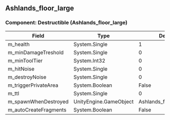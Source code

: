 ## Ashlands_floor_large

### Component: Destructible (Ashlands_floor_large)

|Field|Type|Default Value|
|-----|----|-------------|
|m_health|System.Single|1|
|m_minDamageTreshold|System.Single|0|
|m_minToolTier|System.Int32|0|
|m_hitNoise|System.Single|0|
|m_destroyNoise|System.Single|0|
|m_triggerPrivateArea|System.Boolean|False|
|m_ttl|System.Single|0|
|m_spawnWhenDestroyed|UnityEngine.GameObject|Ashlands_floor_large_fractured|
|m_autoCreateFragments|System.Boolean|False|

